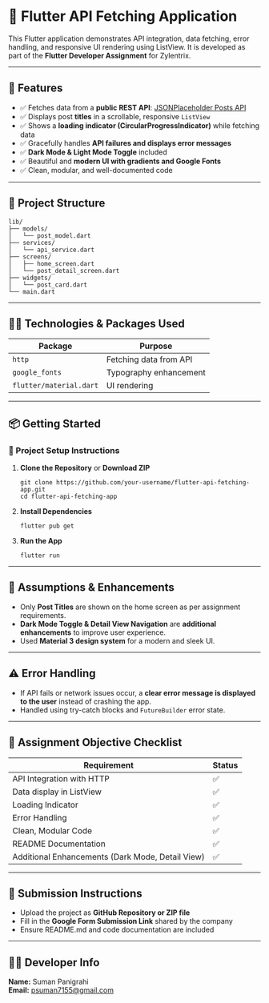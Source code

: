 # 📱 Flutter API Fetching Application

This Flutter application demonstrates API integration, data fetching, error handling, and responsive UI rendering using ListView. It is developed as part of the **Flutter Developer Assignment** for Zylentrix.

---

## 🚀 Features

- ✅ Fetches data from a **public REST API**: [JSONPlaceholder Posts API](https://jsonplaceholder.typicode.com/posts)
- ✅ Displays post **titles** in a scrollable, responsive `ListView`
- ✅ Shows a **loading indicator (CircularProgressIndicator)** while fetching data
- ✅ Gracefully handles **API failures and displays error messages**
- ✅ **Dark Mode & Light Mode Toggle** included
- ✅ Beautiful and **modern UI with gradients and Google Fonts**
- ✅ Clean, modular, and well-documented code

---

## 📂 Project Structure

```
lib/
├── models/
│   └── post_model.dart
├── services/
│   └── api_service.dart
├── screens/
│   ├── home_screen.dart
│   └── post_detail_screen.dart
├── widgets/
│   └── post_card.dart
└── main.dart
```

---

## 🧑‍💻 Technologies & Packages Used

| Package               | Purpose                        |
|-----------------------|--------------------------------|
| `http`                | Fetching data from API         |
| `google_fonts`        | Typography enhancement         |
| `flutter/material.dart` | UI rendering                 |

---

## 📦 Getting Started

### 🔧 Project Setup Instructions

1. **Clone the Repository** or **Download ZIP**
   ```
   git clone https://github.com/your-username/flutter-api-fetching-app.git
   cd flutter-api-fetching-app
   ```

2. **Install Dependencies**
   ```
   flutter pub get
   ```

3. **Run the App**
   ```
   flutter run
   ```

---

## 📌 Assumptions & Enhancements

- Only **Post Titles** are shown on the home screen as per assignment requirements.
- **Dark Mode Toggle & Detail View Navigation** are **additional enhancements** to improve user experience.
- Used **Material 3 design system** for a modern and sleek UI.

---

## ⚠️ Error Handling

- If API fails or network issues occur, a **clear error message is displayed to the user** instead of crashing the app.
- Handled using try-catch blocks and `FutureBuilder` error state.

---

## 📃 Assignment Objective Checklist

| Requirement                                      | Status |
|--------------------------------------------------|--------|
| API Integration with HTTP                        | ✅     |
| Data display in ListView                         | ✅     |
| Loading Indicator                                | ✅     |
| Error Handling                                   | ✅     |
| Clean, Modular Code                              | ✅     |
| README Documentation                             | ✅     |
| Additional Enhancements (Dark Mode, Detail View) | ✅     |

---

## 📎 Submission Instructions

- Upload the project as **GitHub Repository or ZIP file**
- Fill in the **Google Form Submission Link** shared by the company
- Ensure README.md and code documentation are included

---

## 👨‍💻 Developer Info

**Name:** Suman Panigrahi  
**Email:** psuman7155@gmail.com